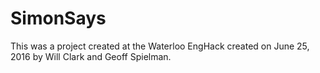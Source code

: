 # SimonSays
This was a project created at the Waterloo EngHack created on June 25, 2016 by Will Clark and Geoff Spielman.

